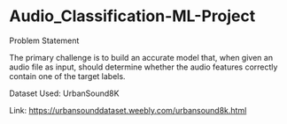 # Audio_Classification-ML-Project

Problem Statement

The primary challenge is to build an accurate model that, when given an audio file as input, should determine whether the audio features correctly contain one of the target labels.

Dataset Used: UrbanSound8K

Link: https://urbansounddataset.weebly.com/urbansound8k.html
